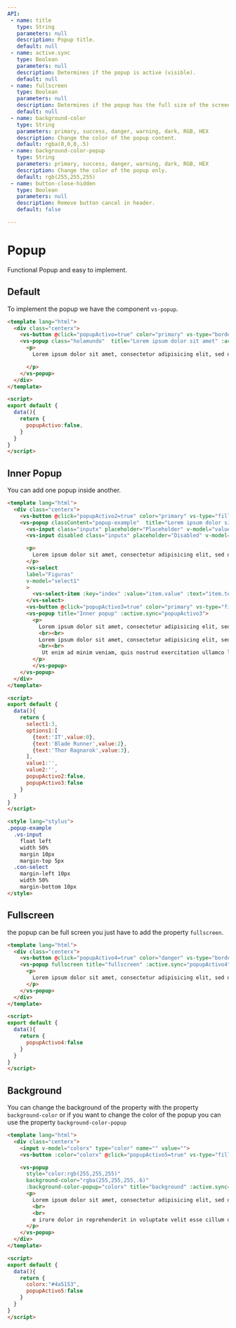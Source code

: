 ```yaml
---
API:
 - name: title
   type: String
   parameters: null
   description: Popup title.
   default: null
 - name: active.sync
   type: Boolean
   parameters: null
   description: Determines if the popup is active (visible).
   default: null
 - name: fullscreen
   type: Boolean
   parameters: null
   description: Determines if the popup has the full size of the screen.
   default: null
 - name: background-color
   type: String
   parameters: primary, success, danger, warning, dark, RGB, HEX
   description: Change the color of the popup content.
   default: rgba(0,0,0,.5)
 - name: background-color-popup
   type: String
   parameters: primary, success, danger, warning, dark, RGB, HEX
   description: Change the color of the popup only.
   default: rgb(255,255,255)
 - name: button-close-hidden
   type: Boolean
   parameters: null
   description: Remove button cancel in header.
   default: false

---
```


# Popup

<box header>

  Functional Popup and easy to implement.

</box>


<box>

## Default

To implement the popup we have the component `vs-popup`.

<vuecode md>
<div slot="demo">
  <Demos-Popup-Default />
</div>
<div slot="code">

```html
<template lang="html">
  <div class="centerx">
    <vs-button @click="popupActivo=true" color="primary" vs-type="border">Open Default popup</vs-button>
    <vs-popup class="holamundo"  title="Lorem ipsum dolor sit amet" :active.sync="popupActivo">
      <p>
        Lorem ipsum dolor sit amet, consectetur adipisicing elit, sed do eiusmod tempor incididunt ut labore et dolore magna aliqua. Ut enim ad minim veniam, quis nostrud exercitation ullamco laboris nisi ut aliquip ex ea commodo consequat. Duis aute irure dolor in reprehenderit in voluptate velit esse cillum dolore eu fugiat nulla pariatur. Excepteur sint occaecat cupidatat non proident, sunt in culpa qui officia deserunt mollit anim id est laborum.

      </p>
    </vs-popup>
  </div>
</template>

<script>
export default {
  data(){
    return {
      popupActivo:false,
    }
  }
}
</script>
```

</div>
</vuecode>
</box>


<box>

## Inner Popup

You can add one popup inside another.

<vuecode md>
<div slot="demo">
  <Demos-Popup-Nested />
</div>
<div slot="code">

```html
<template lang="html">
  <div class="centerx">
    <vs-button @click="popupActivo2=true" color="primary" vs-type="filled">Open Popup</vs-button>
    <vs-popup classContent="popup-example"  title="Lorem ipsum dolor sit amet" :active.sync="popupActivo2">
      <vs-input class="inputx" placeholder="Placeholder" v-model="value1"/>
      <vs-input disabled class="inputx" placeholder="Disabled" v-model="value2"/>

      <p>
        Lorem ipsum dolor sit amet, consectetur adipisicing elit, sed do eiusmod tempor incididunt ut
      </p>
      <vs-select
      label="Figuras"
      v-model="select1"
      >
        <vs-select-item :key="index" :value="item.value" :text="item.text" v-for="item,index in options1" />
      </vs-select>
      <vs-button @click="popupActivo3=true" color="primary" vs-type="filled">Open Inner Popup</vs-button>
      <vs-popup title="Inner popup" :active.sync="popupActivo3">
        <p>
          Lorem ipsum dolor sit amet, consectetur adipisicing elit, sed do eiusmod tempor incididunt ut labore et dolore magna aliqua. Ut enim ad minim veniam, quis nostrud exercitation ullamco laboris nisi ut aliquip ex ea commodo consequat. Duis aute irure dolor in reprehenderit in voluptate velit esse cillum dolore eu fugiat nulla pariatur. Excepteur sint occaecat cupidatat non proident, sunt in culpa qui officia deserunt mollit anim id est laborum.
          <br><br>
          Lorem ipsum dolor sit amet, consectetur adipisicing elit, sed do eiusmod tempor incididunt ut labore et dolore magna aliqua.
          <br><br>
           Ut enim ad minim veniam, quis nostrud exercitation ullamco laboris nisi ut aliquip ex ea commodo consequat. Duis aute irure dolor in reprehenderit in voluptate velit esse cillum dolore eu fugiat nulla pariatur. Excepteur sint occaecat cupidatat non proident, sunt in culpa qui officia deserunt mollit anim id est laborum.
        </p>
        </vs-popup>
    </vs-popup>
  </div>
</template>

<script>
export default {
  data(){
    return {
      select1:3,
      options1:[
        {text:'IT',value:0},
        {text:'Blade Runner',value:2},
        {text:'Thor Ragnarok',value:3},
      ],
      value1:'',
      value2:'',
      popupActivo2:false,
      popupActivo3:false
    }
  }
}
</script>

<style lang="stylus">
.popup-example
  .vs-input
    float left
    width 50%
    margin 10px
    margin-top 5px
  .con-select
    margin-left 10px
    width 50%
    margin-bottom 10px
</style>
```

</div>
</vuecode>
</box>


<box>

## Fullscreen

the popup can be full screen you just have to add the property `fullscreen`.

<vuecode md>
<div slot="demo">
  <Demos-Popup-Fullscreen />
</div>
<div slot="code">

```html
<template lang="html">
  <div class="centerx">
    <vs-button @click="popupActivo4=true" color="danger" vs-type="border">Open fullscreen popup</vs-button>
    <vs-popup fullscreen title="fullscreen" :active.sync="popupActivo4">
      <p>
        Lorem ipsum dolor sit amet, consectetur adipisicing elit, sed do eiusmod tempor incididunt ut labore et dolore magna aliqua. Ut enim ad minim veniam, quis nostrud exercitation ullamco laboris nisi ut aliquip ex ea commodo consequat. Duis aute irure dolor in reprehenderit in voluptate velit esse cillum dolore eu fugiat nulla pariatur. Excepteur sint occaecat cupidatat non proident, sunt in culpa qui officia deserunt mollit anim id est laborum.
      </p>
    </vs-popup>
  </div>
</template>

<script>
export default {
  data(){
    return {
      popupActivo4:false
    }
  }
}
</script>
```

</div>
</vuecode>
</box>


<box>

## Background

You can change the background of the property with the property `background-color` or if you want to change the color of the popup you can use the property `background-color-popup`

<vuecode md>
<div slot="demo">
  <Demos-Popup-Background />
</div>
<div slot="code">

```html
<template lang="html">
  <div class="centerx">
    <input v-model="colorx" type="color" name="" value="">
    <vs-button :color="colorx" @click="popupActivo5=true" vs-type="filled">Open background popup</vs-button>

    <vs-popup
      style="color:rgb(255,255,255)"
      background-color="rgba(255,255,255,.6)"
      :background-color-popup="colorx" title="background" :active.sync="popupActivo5">
      <p>
        Lorem ipsum dolor sit amet, consectetur adipisicing elit, sed do eiusmod tempor incididunt ut labore et dolore magna aliqua. Ut enim ad minim veniam, quis nostrud exercitation ullamco laboris nisi ut aliquip ex ea commodo consequat. Duis aute irure dolor in reprehenderit in voluptate velit esse cillum dolore eu fugiat nulla pariatur. Excepteur sint occaecat cupidatat non proident, sunt in culpa qui officia deserunt mollit anim id est laborum.
        <br>
        <br>
        e irure dolor in reprehenderit in voluptate velit esse cillum dolore eu fugiat nulla pariatur. Excepteur sint occaecat cupidatat non proident, sunt in culpa qui officia deserunt mollit anim id est laborum.
      </p>
    </vs-popup>
  </div>
</template>

<script>
export default {
  data(){
    return {
      colorx:"#4a5153",
      popupActivo5:false
    }
  }
}
</script>
```

</div>
</vuecode>
</box>
